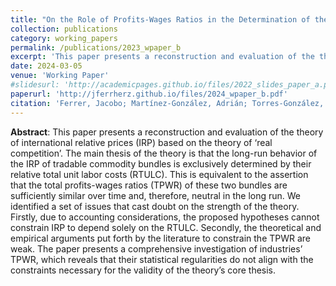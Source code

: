 ```yaml
---
title: "On the Role of Profits-Wages Ratios in the Determination of the Long-Run Behavior of International Relative Prices"
collection: publications
category: working_papers
permalink: /publications/2023_wpaper_b
excerpt: 'This paper presents a reconstruction and evaluation of the theory of international relative prices (IRP) based on the theory of ‘real competition’.'
date: 2024-03-05
venue: 'Working Paper'
#slidesurl: 'http://academicpages.github.io/files/2022_slides_paper_a.pdf'
paperurl: 'http://jferrherz.github.io/files/2024_wpaper_b.pdf'
citation: 'Ferrer, Jacobo; Martínez-González, Adrián; Torres-González, Luis Daniel (2024). &quot; Local drivers and global suppliers of GHG emissions from the city of Madrid, 2010-2021 &quot; <i>Working paper</i>.'
---
```

**Abstract**: This paper presents a reconstruction and evaluation of the theory of international relative prices (IRP) based on the theory of ‘real competition’. The main thesis of the theory is that the long-run behavior of the IRP of tradable commodity bundles is exclusively determined by their relative total unit labor costs (RTULC). This is equivalent to the assertion that the total profits-wages ratios (TPWR) of these two bundles are sufficiently similar over time and, therefore, neutral in the long run. We identified a set of issues that cast doubt on the strength of the theory. Firstly, due to accounting considerations, the proposed hypotheses cannot constrain IRP to depend solely on the RTULC. Secondly, the theoretical and empirical arguments put forth by the literature to constrain the TPWR are weak. The paper presents a comprehensive investigation of industries’ TPWR, which reveals that their statistical regularities do not align with the constraints necessary for the validity of the theory’s core thesis.

